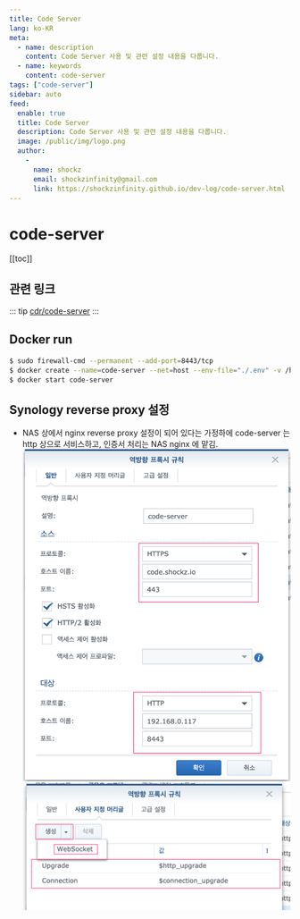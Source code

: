 ```yaml
---
title: Code Server
lang: ko-KR
meta:
  - name: description
    content: Code Server 사용 및 관련 설정 내용을 다룹니다.
  - name: keywords
    content: code-server
tags: ["code-server"]
sidebar: auto
feed:
  enable: true
  title: Code Server
  description: Code Server 사용 및 관련 설정 내용을 다룹니다.
  image: /public/img/logo.png
  author:
    -
      name: shockz
      email: shockzinfinity@gmail.com
      link: https://shockzinfinity.github.io/dev-log/code-server.html
---
```


# code-server

<TagLinks />

[[toc]]

## 관련 링크

::: tip
[cdr/code-server](https://github.com/cdr/code-server)
:::

## Docker run

```bash
$ sudo firewall-cmd --permanent --add-port=8443/tcp
$ docker create --name=code-server --net=host --env-file="./.env" -v /home/shockz/docker/code-server/config:/config --restart unless-stopped linuxserver/code-server
$ docker start code-server
```

## Synology reverse proxy 설정

- NAS 상에서 nginx reverse proxy 설정이 되어 있다는 가정하에 code-server 는 http 상으로 서비스하고, 인증서 처리는 NAS nginx 에 맡김.
![code-server.reverse](./image/code-server.reverse.2.png)
![code-server.reverse](./image/code-server.reverse.1.png)
